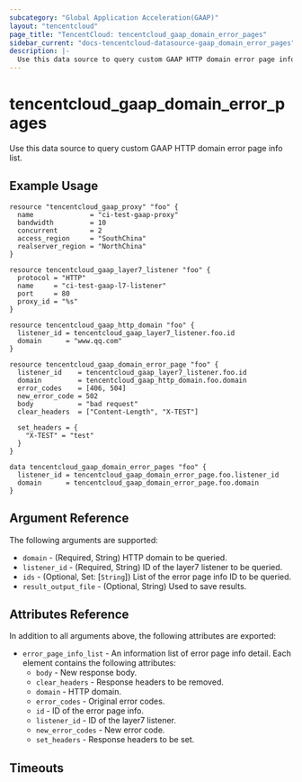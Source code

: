 ```yaml
---
subcategory: "Global Application Acceleration(GAAP)"
layout: "tencentcloud"
page_title: "TencentCloud: tencentcloud_gaap_domain_error_pages"
sidebar_current: "docs-tencentcloud-datasource-gaap_domain_error_pages"
description: |-
  Use this data source to query custom GAAP HTTP domain error page info list.
---
```


# tencentcloud_gaap_domain_error_pages

Use this data source to query custom GAAP HTTP domain error page info list.

## Example Usage

```hcl
resource "tencentcloud_gaap_proxy" "foo" {
  name              = "ci-test-gaap-proxy"
  bandwidth         = 10
  concurrent        = 2
  access_region     = "SouthChina"
  realserver_region = "NorthChina"
}

resource tencentcloud_gaap_layer7_listener "foo" {
  protocol = "HTTP"
  name     = "ci-test-gaap-l7-listener"
  port     = 80
  proxy_id = "%s"
}

resource tencentcloud_gaap_http_domain "foo" {
  listener_id = tencentcloud_gaap_layer7_listener.foo.id
  domain      = "www.qq.com"
}

resource tencentcloud_gaap_domain_error_page "foo" {
  listener_id    = tencentcloud_gaap_layer7_listener.foo.id
  domain         = tencentcloud_gaap_http_domain.foo.domain
  error_codes    = [406, 504]
  new_error_code = 502
  body           = "bad request"
  clear_headers  = ["Content-Length", "X-TEST"]

  set_headers = {
    "X-TEST" = "test"
  }
}

data tencentcloud_gaap_domain_error_pages "foo" {
  listener_id = tencentcloud_gaap_domain_error_page.foo.listener_id
  domain      = tencentcloud_gaap_domain_error_page.foo.domain
}
```

## Argument Reference

The following arguments are supported:

* `domain` - (Required, String) HTTP domain to be queried.
* `listener_id` - (Required, String) ID of the layer7 listener to be queried.
* `ids` - (Optional, Set: [`String`]) List of the error page info ID to be queried.
* `result_output_file` - (Optional, String) Used to save results.

## Attributes Reference

In addition to all arguments above, the following attributes are exported:

* `error_page_info_list` - An information list of error page info detail. Each element contains the following attributes:
  * `body` - New response body.
  * `clear_headers` - Response headers to be removed.
  * `domain` - HTTP domain.
  * `error_codes` - Original error codes.
  * `id` - ID of the error page info.
  * `listener_id` - ID of the layer7 listener.
  * `new_error_codes` - New error code.
  * `set_headers` - Response headers to be set.


## Timeouts

<no value>



